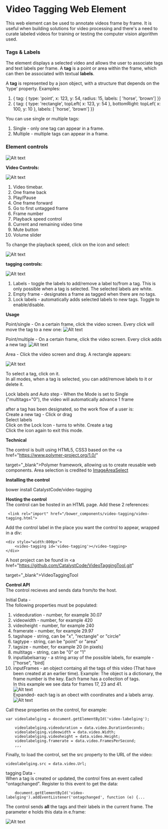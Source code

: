 # Video Tagging Web Element
This web element can be used to annotate videos frame by frame. It is useful when building solutions for video processing and there's a need to curate labeled videos for training or testing the computer vision algorithm used.

### Tags & Labels
The element displays a selected video and allows the user to associate tags and text labels per frame.
A **tag** is a point or area within the frame, which can then be associated with textual **labels**.

A **tag** is represented by a json object, with a structure that depends on the 'type' property.
Examples:  
1) { tag: { type: 'point', x: 123, y: 54, radius: 15, labels: [ 'horse', 'brown'] }}  
2) { tag: { type: 'rectangle', topLeft{ x: 123, y: 54 }, bottomRight: topLef{ x: 100, y: 10 }, labels: [ 'horse', 'brown'] }}

You can use single or multiple tags:
1) Single - only one tag can appear in a frame.  
2) Multiple - multiple tags can appear in a frame. 

### Element controls 

![Alt text](assets/images/loaded.png?raw=true "Title")


**Video Controls:**

![Alt text](assets/images/videocontrols.png?raw=true "Title")

1) Video timebar.  
2) One frame back  
3) Play/Pause  
4) One frame forward  
5) Go to first untagged frame   
6) Frame number  
7) Playback speed control  
8) Current and remaining video time  
9) Mute button  
10) Volume slider  

To change the playback speed, click on the icon and select:

![Alt text](assets/images/playback.png?raw=true "Title")


**tagging controls:**

![Alt text](assets/images/taggingcontrols.png?raw=true "Title")
  
1) Labels - toggle the labels to add/remove a label to/from a tag. This is only possible when a tag is selected.
   The selected labels are white.  
2) Empty frame - designates a frame as tagged when there are no tags.    
3) Lock labels - automatically adds selected labels to new tags. Toggle to enable/disable. 
     
      

**Usage**

Point/single - On a certain frame, click the video screen. Every click will move the tag to a new one:
![Alt text](assets/images/singlepoint.png?raw=true "Title")

Point/multiple - On a certain frame, click the video screen. Every click adds a new tag:
![Alt text](assets/images/multipoints.png?raw=true "Title")

Area - Click the video screen and drag. A rectangle appears: 

![Alt text](assets/images/area.png?raw=true "Title")

To select a tag, click on it.  
In all modes, when a tag is selected, you can add/remove labels to it or delete it.

Lock labels and Auto step - When the Mode is set to Single ("multitags="0"), the video will automatically advance 1 frame 

after a tag has been designated, so the work flow of a user is:  
     Create a new tag - Click or drag  
     Select labels  
     Click on the Lock Icon - turns to white.
     Create a tag  
     Click the icon again to exit this mode.   

**Technical**

The control is built using HTML5, CSS3 based on the <a href="https://www.polymer-project.org/1.0/" 

target="_blank">Polymer</a>
framework, allowing us to create reusable web components.
Area selection is credited to <a href="http://odyniec.net/projects/imgareaselect/" target="_blank">ImageAreaSelect</a>

**Installing the control**

bower install CatalystCode/video-tagging


**Hosting the control**   
The control can be hosted in an HTML page. Add these 2 references:

     <link rel="import" href="/bower_components/video-tagging/video-tagging.html">


Add the control label in the place you want the control to appear, wrapped in a div:

    <div style="width:800px">
        <video-tagging id='video-tagging'></video-tagging>
    </div>

A host project can be found in <a href="https://github.com/CatalystCode/VideoTaggingTool.git" 

target="_blank">VideoTaggingTool</a>

**Control API**  
The control recieves and sends data from/to the host.   

Initial Data -   
The following properties must be populated:

   1) videoduration - number, for example 30.07  
   2) videowidth - number, for example 420  
   3) videoheight - number, for example 240  
   4) framerate - number, for example 29.97  
   5) tagshape - string, can be "x", "rectangle" or "circle"  
   6) tagtype - string, can be "point" or "area"  
   7) tagsize - number, for example 20 (in pixels)  
   8) multitags - string, can be "0" or "1" 
   9) inputlabelsarray - a string array of the possible labels, for example - ["horse", "bird]
  10) inputFrames - an object containg all the tags of this video (That have been created at an earlier time).
      Example: The object is a dictionary, the frame number is the key. Each frame has a collection of tags.  
      In this example we see data for frames 17, 23 and 41.  
      ![Alt text](assets/images/frames1.png?raw=true "Title")  
      Expanded- each tag is an obect with coordinates and a labels array.  
      ![Alt text](assets/images/frames3.png?raw=true "Title")
  
Call these properties on the control, for example:

    var videolabelging = document.getElementById('video-labelging');
                
        videolabelging.videoduration = data.video.DurationSeconds;
        videolabelging.videowidth = data.video.Width;
        videolabelging.videoheight = data.video.Height;
        videolabelging.framerate = data.video.FramesPerSecond;
        ,,, 
      
  Finally, to load the control, set the src property to the URL of the video: 
 
    videolabelging.src = data.video.Url;

tagging Data -     
When a tag is created or updated, the control fires an event called "ontagchanged". Register to this event to get the data:

        document.getElementById('video-labelging').addEventListener('ontagchanged', function (e) {...
The control sends **all** the tags and their labels in the current frame. The parameter e holds this data in e.frame:  

![Alt text](assets/images/frames4.png?raw=true "Title")